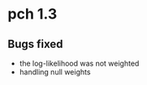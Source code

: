 pch 1.3
=============

Bugs fixed
--------------------
* the log-likelihood was not weighted
* handling null weights

 
